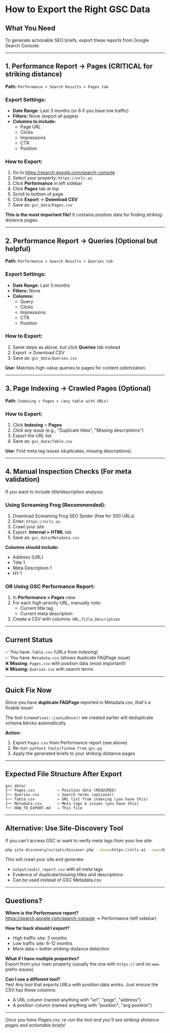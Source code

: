 # How to Export the Right GSC Data

## What You Need

To generate actionable SEO briefs, export these reports from Google Search Console:

---

## 1. **Performance Report → Pages** (CRITICAL for striking distance)

**Path:** `Performance > Search Results > Pages tab`

### Export Settings:
- **Date Range:** Last 3 months (or 6 if you have low traffic)
- **Filters:** None (export all pages)
- **Columns to include:**
  - Page URL
  - Clicks
  - Impressions
  - CTR
  - Position

### How to Export:
1. Go to https://search.google.com/search-console
2. Select your property: `https://nrlc.ai`
3. Click **Performance** in left sidebar
4. Click **Pages** tab at top
5. Scroll to bottom of page
6. Click **Export** → **Download CSV**
7. Save as: `gsc_data/Pages.csv`

**This is the most important file!** It contains position data for finding striking-distance pages.

---

## 2. **Performance Report → Queries** (Optional but helpful)

**Path:** `Performance > Search Results > Queries tab`

### Export Settings:
- **Date Range:** Last 3 months
- **Filters:** None
- **Columns:**
  - Query
  - Clicks
  - Impressions
  - CTR
  - Position

### How to Export:
1. Same steps as above, but click **Queries** tab instead
2. Export → Download CSV
3. Save as: `gsc_data/Queries.csv`

**Use:** Matches high-value queries to pages for content optimization.

---

## 3. **Page Indexing → Crawled Pages** (Optional)

**Path:** `Indexing > Pages > (any table with URLs)`

### How to Export:
1. Click **Indexing** > **Pages**
2. Click any issue (e.g., "Duplicate titles", "Missing descriptions")
3. Export the URL list
4. Save as: `gsc_data/Table.csv`

**Use:** Find meta tag issues (duplicates, missing descriptions).

---

## 4. **Manual Inspection Checks** (For meta validation)

If you want to include title/description analysis:

### Using Screaming Frog (Recommended):
1. Download Screaming Frog SEO Spider (free for 500 URLs)
2. Enter: `https://nrlc.ai`
3. Crawl your site
4. Export: **Internal > HTML** tab
5. Save as: `gsc_data/Metadata.csv`

**Columns should include:**
- Address (URL)
- Title 1
- Meta Description 1
- H1-1

### OR Using GSC Performance Report:
1. In **Performance > Pages** view
2. For each high-priority URL, manually note:
   - Current title tag
   - Current meta description
3. Create a CSV with columns: `URL,Title,Description`

---

## Current Status

✅ You have: `Table.csv` (URLs from indexing)  
✅ You have: `Metadata.csv` (shows duplicate FAQPage issue)  
❌ **Missing:** `Pages.csv` with position data (most important!)  
❌ **Missing:** `Queries.csv` with search terms  

---

## Quick Fix Now

Since you have **duplicate FAQPage** reported in Metadata.csv, that's a fixable issue!

The tool `SchemaFixes::jsonLdOnce()` we created earlier will deduplicate schema blocks automatically.

**Action:**
1. Export `Pages.csv` from Performance report (see above)
2. Re-run: `python3 tools/fixnow_from_gsc.py`
3. Apply the generated briefs to your striking-distance pages

---

## Expected File Structure After Export

```
gsc_data/
├── Pages.csv          ← Position data (REQUIRED)
├── Queries.csv        ← Search terms (optional)
├── Table.csv          ← URL list from indexing (you have this)
├── Metadata.csv       ← Meta tags & issues (you have this)
└── HOW_TO_EXPORT.md   ← This file
```

---

## Alternative: Use Site-Discovery Tool

If you can't access GSC or want to verify meta tags from your live site:

```bash
php site-discovery/scripts/discover.php --base=https://nrlc.ai --max=500
```

This will crawl your site and generate:
- `output/audit_report.csv` with all meta tags
- Evidence of duplicate/missing titles and descriptions
- Can be used instead of GSC Metadata.csv

---

## Questions?

**Where is the Performance report?**  
https://search.google.com/search-console → Performance (left sidebar)

**How far back should I export?**  
- High traffic site: 3 months  
- Low traffic site: 6-12 months  
- More data = better striking-distance detection

**What if I have multiple properties?**  
Export from your main property (usually the one with `https://` and no `www.` prefix issues)

**Can I use a different tool?**  
Yes! Any tool that exports URLs with position data works. Just ensure the CSV has these columns:
- A URL column (named anything with "url", "page", "address")
- A position column (named anything with "position", "avg position")

---

*Once you have Pages.csv, re-run the tool and you'll see striking-distance pages and actionable briefs!*

